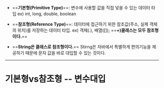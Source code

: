 * ==**기본형(Primitive Type)**==: 변수에 사용할 값을 직접 넣을 수 있는 데이터 타입
    ex) int, long, double, boolean

* ==**참조형(Reference Type)**==: 데이터에 접근하기 위한 참조값(주소, 실제 객체의 위치)를 저장하는 데이터 타입.
     ex) 객체(.), 배열([]); ==**+)클래스는 모두 참조형이다.**==

* ==**String은 클래스로 참조형이다.**== Stirng은 자바에서 특별하게 편의기능을 제공하기 때문에 문자 값을 바로 대입할 수 있는 것이다.

---

# 기본형vs참조형 -- 변수대입
